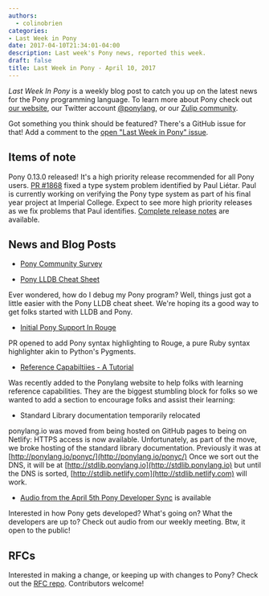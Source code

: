 ```yaml
---
authors:
  - colinobrien
categories:
- Last Week in Pony
date: 2017-04-10T21:34:01-04:00
description: Last week's Pony news, reported this week.
draft: false
title: Last Week in Pony - April 10, 2017
---
```


_Last Week In Pony_ is a weekly blog post to catch you up on the latest news for the Pony programming language. To learn more about Pony check out [our website](https://ponylang.io), our Twitter account [@ponylang](https://twitter.com/ponylang), or our [Zulip community](https://ponylang.zulipchat.com).

Got something you think should be featured? There's a GitHub issue for that! Add a comment to the [open "Last Week in Pony" issue](https://github.com/ponylang/ponylang.github.io/issues?q=is%3Aissue+is%3Aopen+label%3Alast-week-in-pony).
<!-- more -->

## Items of note

Pony 0.13.0 released! It's a high priority release recommended for all Pony users. [PR #1868](https://github.com/ponylang/ponyc/pull/) fixed a type system problem identified by Paul Liétar. Paul is currently working on verifying the Pony type system as part of his final year project at Imperial College. Expect to see more high priority releases as we fix problems that Paul identifies.
[Complete release notes](https://www.ponylang.io/blog/2017/04/0.13.0-released/) are available.

## News and Blog Posts

- [Pony Community Survey](https://docs.google.com/forms/d/e/1FAIpQLScBNr5dPPCVYchRukAm-sFR3wipndVJiua3xHr8CslohVFRlg/viewform?c=0&w=1&usp=send_form)

- [Pony LLDB Cheat Sheet](http://www.ponylang.io/reference/pony-lldb-cheatsheet/)

Ever wondered, how do I debug my Pony program? Well, things just got a little easier with the Pony LLDB cheat sheet. We're hoping its a good way to get folks started with LLDB and Pony.

- [Initial Pony Support In Rouge](https://github.com/jneen/rouge/pull/651)

PR opened to add Pony syntax highlighting to Rouge, a pure Ruby syntax highlighter akin to Python's Pygments.

- [Reference Capabiltiies - A Tutorial](http://www.ponylang.io/learn/#reference-capabilities)

Was recently added to the Ponylang website to help folks with learning reference capabilities. They are the biggest stumbling block for folks so we wanted to add a section to encourage folks and assist their learning:

- Standard Library documentation temporarily relocated

ponylang.io was moved from being hosted on GitHub pages to being on Netlify: HTTPS access is now available. Unfortunately, as part of the move, we broke hosting of the standard library documentation. Previously it was at [http://ponylang.io/ponyc/](http://ponylang.io/ponyc/) Once we sort out the DNS, it will be at [http://stdlib.ponylang.io](http://stdlib.ponylang.io) but until the DNS is sorted, [http://stdlib.netlify.com](http://stdlib.netlify.com) will work.

- [Audio from the April 5th Pony Developer Sync](https://sync-recordings.ponylang.io/r/2017_04_05.m4a) is available

Interested in how Pony gets developed? What's going on? What the developers are up to? Check out audio from our weekly meeting. Btw, it open to the public!

## RFCs

Interested in making a change, or keeping up with changes to Pony? Check out the [RFC repo](https://github.com/ponylang/rfcs). Contributors welcome!
